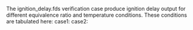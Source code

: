 The ignition_delay.fds verification case produce ignition delay output for different equivalence ratio and temperature conditions. These conditions are tabulated here:
case1:
case2:

